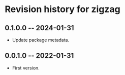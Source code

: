 # Revision history for zigzag

## 0.1.0.0 -- 2024-01-31

* Update package metadata.

## 0.0.1.0 -- 2022-01-31

* First version.
